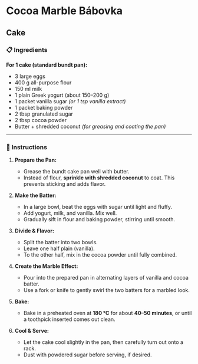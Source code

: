 # Cocoa Marble Bábovka

## Cake

### 📋 Ingredients

**For 1 cake (standard bundt pan):**

* 3 large eggs
* 400 g all-purpose flour
* 150 ml milk
* 1 plain Greek yogurt (about 150–200 g)
* 1 packet vanilla sugar *(or 1 tsp vanilla extract)*
* 1 packet baking powder
* 2 tbsp granulated sugar
* 2 tbsp cocoa powder
* Butter + shredded coconut *(for greasing and coating the pan)*

---

### 🍴 Instructions

1. **Prepare the Pan:**

   * Grease the bundt cake pan well with butter.
   * Instead of flour, **sprinkle with shredded coconut** to coat. This prevents sticking and adds flavor.

2. **Make the Batter:**

   * In a large bowl, beat the eggs with sugar until light and fluffy.
   * Add yogurt, milk, and vanilla. Mix well.
   * Gradually sift in flour and baking powder, stirring until smooth.

3. **Divide & Flavor:**

   * Split the batter into two bowls.
   * Leave one half plain (vanilla).
   * To the other half, mix in the cocoa powder until fully combined.

4. **Create the Marble Effect:**

   * Pour into the prepared pan in alternating layers of vanilla and cocoa batter.
   * Use a fork or knife to gently swirl the two batters for a marbled look.

5. **Bake:**

   * Bake in a preheated oven at **180 °C** for about **40–50 minutes**, or until a toothpick inserted comes out clean.

6. **Cool & Serve:**

   * Let the cake cool slightly in the pan, then carefully turn out onto a rack.
   * Dust with powdered sugar before serving, if desired.
